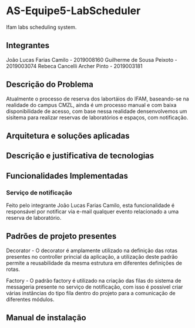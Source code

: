 # AS-Equipe5-LabScheduler
 Ifam labs scheduling system.

## Integrantes
João Lucas Farias Camilo - 2019008160
Guilherme de Sousa Peixoto - 2019003074
Rebeca Cancelli Archer Pinto - 2019003181



## Descrição do Problema
Atualmente o processo de reserva dos labortáios do IFAM, baseando-se na realidade do campus CMZL, ainda é um processo manual e com baixa disponibilidade de acesso, com base nessa realidade densenvolvemos um sisitema para realizar reservas de laboratórios e espaços, com notificação.

## Arquitetura e soluções aplicadas

## Descrição e justificativa de tecnologias


## Funcionalidades Implementadas
### Serviço de notificação
Feito pelo integrante João Lucas Farias Camilo, esta funcionalidade é responsável por notificar via e-mail qualquer evento relacionado a uma reserva de laboratório.

## Padrões de projeto presentes
Decorator - O decorator é amplamente utilizado na definição das rotas presentes no controller princial da aplicação, a utilização deste padrão permite a reusabilidade da mesma estrutura em diferentes definições de rotas.

Factory - O padrão factory é utilizado na criação das filas do sistema de messageria presente no serviço de notificação, com isso é possivel criar várias instâncias do tipo fila dentro do projeto para a comunicação de diferentes módulos.

## Manual de instalação 